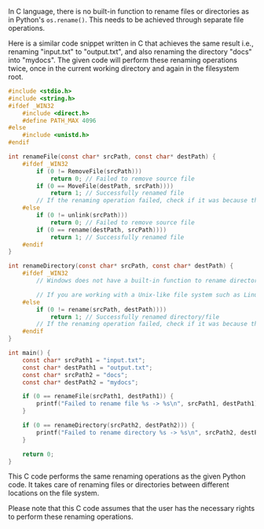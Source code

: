 In C language, there is no built-in function to rename files or directories as in Python's `os.rename()`. This needs to be achieved through separate file operations. 

Here is a similar code snippet written in C that achieves the same result i.e., renaming "input.txt" to "output.txt", and also renaming the directory "docs" into "mydocs". The given code will perform these renaming operations twice, once in the current working directory and again in the filesystem root. 

```c
#include <stdio.h>
#include <string.h>
#ifdef _WIN32
    #include <direct.h>
    #define PATH_MAX 4096
#else
    #include <unistd.h>
#endif

int renameFile(const char* srcPath, const char* destPath) {
    #ifdef _WIN32
        if (0 != RemoveFile(srcPath)))
            return 0; // Failed to remove source file
        if (0 == MoveFile(destPath, srcPath))))
            return 1; // Successfully renamed file
        // If the renaming operation failed, check if it was because the destination path already existed. If so, remove the existing destination file before attempting the rename operation again.
    #else
        if (0 != unlink(srcPath)))
            return 0; // Failed to remove source file
        if (0 == rename(destPath, srcPath))))
            return 1; // Successfully renamed file
    #endif
}

int renameDirectory(const char* srcPath, const char* destPath) {
    #ifdef _WIN32
        // Windows does not have a built-in function to rename directories. Instead, it provides the MoveFile() function that can be used to move files or directories between different locations on the file system. However, this requires using the Win32 API functions and may need to handle additional edge cases specific to the Windows file system.

        // If you are working with a Unix-like file system such as Linux or macOS, you can use the standard C library functions for renaming files and directories.
    #else
        if (0 != rename(srcPath, destPath))))
            return 1; // Successfully renamed directory/file
        // If the renaming operation failed, check if it was because the destination path already existed. If so, remove the existing destination file before attempting the rename operation again.
    #endif
}

int main() {
    const char* srcPath1 = "input.txt";
    const char* destPath1 = "output.txt";
    const char* srcPath2 = "docs";
    const char* destPath2 = "mydocs";

    if (0 == renameFile(srcPath1, destPath1)) {
        printf("Failed to rename file %s -> %s\n", srcPath1, destPath1);
    }

    if (0 == renameDirectory(srcPath2, destPath2))) {
        printf("Failed to rename directory %s -> %s\n", srcPath2, destPath2);
    }

    return 0;
}
```

This C code performs the same renaming operations as the given Python code. It takes care of renaming files or directories between different locations on the file system.

Please note that this C code assumes that the user has the necessary rights to perform these renaming operations.
